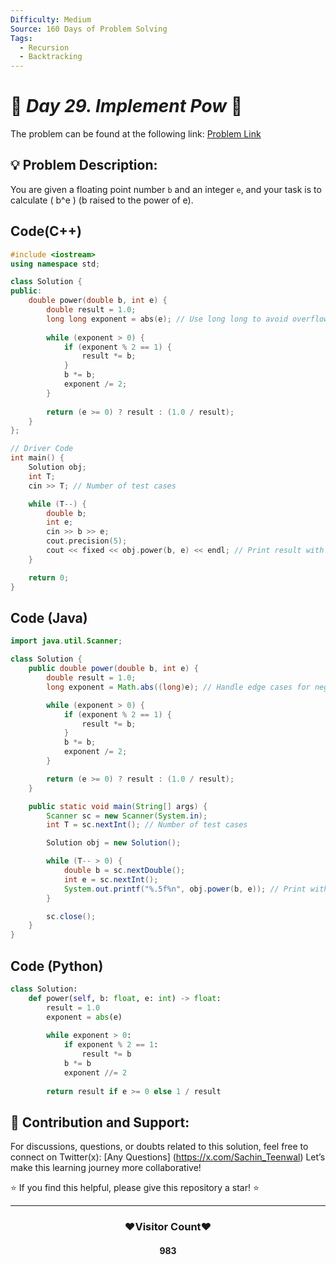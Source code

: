 ```yaml
---
Difficulty: Medium  
Source: 160 Days of Problem Solving  
Tags:
  - Recursion
  - Backtracking
---
```


# 🚀 _Day 29. Implement Pow_ 🧠


The problem can be found at the following link: [Problem Link](https://www.geeksforgeeks.org/batch/gfg-160-problems/track/recursion-and-backtracking-gfg-160/problem/powx-n)

## 💡 **Problem Description:**

You are given a floating point number `b` and an integer `e`, and your task is to calculate \( b^e \) (b raised to the power of e).

## Code(C++)
```cpp
#include <iostream>
using namespace std;

class Solution {
public:
    double power(double b, int e) {
        double result = 1.0;
        long long exponent = abs(e); // Use long long to avoid overflow
        
        while (exponent > 0) {
            if (exponent % 2 == 1) {
                result *= b;
            }
            b *= b;
            exponent /= 2;
        }
        
        return (e >= 0) ? result : (1.0 / result);
    }
};

// Driver Code
int main() {
    Solution obj;
    int T;
    cin >> T; // Number of test cases

    while (T--) {
        double b;
        int e;
        cin >> b >> e;
        cout.precision(5);
        cout << fixed << obj.power(b, e) << endl; // Print result with 5 decimal places
    }

    return 0;
}

```

## Code (Java)

```java
import java.util.Scanner;

class Solution {
    public double power(double b, int e) {
        double result = 1.0;
        long exponent = Math.abs((long)e); // Handle edge cases for negative exponents

        while (exponent > 0) {
            if (exponent % 2 == 1) {
                result *= b;
            }
            b *= b;
            exponent /= 2;
        }

        return (e >= 0) ? result : (1.0 / result);
    }

    public static void main(String[] args) {
        Scanner sc = new Scanner(System.in);
        int T = sc.nextInt(); // Number of test cases

        Solution obj = new Solution();

        while (T-- > 0) {
            double b = sc.nextDouble();
            int e = sc.nextInt();
            System.out.printf("%.5f%n", obj.power(b, e)); // Print with 5 decimal precision
        }

        sc.close();
    }
}

```

## Code (Python)

```python
class Solution:
    def power(self, b: float, e: int) -> float:
        result = 1.0
        exponent = abs(e)
        
        while exponent > 0:
            if exponent % 2 == 1:
                result *= b
            b *= b
            exponent //= 2
        
        return result if e >= 0 else 1 / result

```



## 🎯 **Contribution and Support:**

For discussions, questions, or doubts related to this solution, feel free to connect on Twitter(x): [Any Questions] (https://x.com/Sachin_Teenwal) Let’s make this learning journey more collaborative!

⭐ If you find this helpful, please give this repository a star! ⭐

---

<div align="center">
 <h3><b>❤️Visitor Count❤️</b></h3>
   <textalign="center">
   <h4>983</h4>

